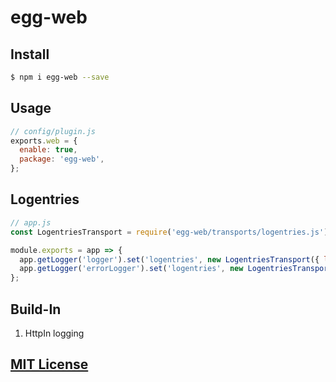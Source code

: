 egg-web
==

## Install

```bash
$ npm i egg-web --save
```

## Usage

```javascript
// config/plugin.js
exports.web = {
  enable: true,
  package: 'egg-web',
};
```

## Logentries

```javascript
// app.js
const LogentriesTransport = require('egg-web/transports/logentries.js');

module.exports = app => {
  app.getLogger('logger').set('logentries', new LogentriesTransport({ level: 'INFO', app }));
  app.getLogger('errorLogger').set('logentries', new LogentriesTransport({ level: 'ERROR', app }));
};
```

## Build-In

1. HttpIn logging

## [MIT License](LICENSE)
